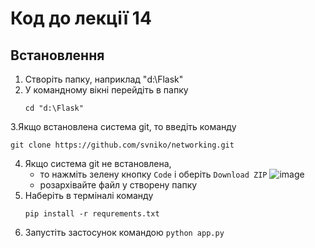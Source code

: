 # Код до лекції 14
## Встановлення
1. Створіть папку, наприклад "d:\Flask"
2. У командному вікні перейдіть в папку
    ```
    cd "d:\Flask"
    ```
3.Якщо встановлена система git, то введіть команду
```
git clone https://github.com/svniko/networking.git
```
4. Якщо система git не встановлена,
   - то нажміть зелену кнопку `Code` і оберіть `Download ZIP`
   ![image](https://github.com/svniko/networking/assets/70751466/413279b6-392e-4268-b6dc-2dbdd86a5c50)
   - розархівайте файл у створену папку
5. Набeріть в терміналі команду
   ```
   pip install -r requrements.txt
   ```
6. Запустіть застосунок командою
   ```python app.py```
   
